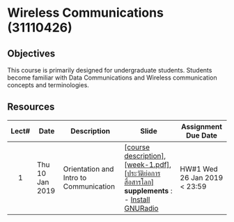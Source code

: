 #  Wireless Communications (31110426)

## Objectives
This course is primarily designed for undergraduate students. Students become familiar with Data Communications and Wireless communication concepts and terminologies.

## Resources

| Lect# | Date | Description  |Slide| Assignment Due Date |
|:-----:|------|-------------|----|---------------------|
|  1 |Thu 10 Jan 2019| Orientation and Intro to Communication| [[course description]](), [[week-1.pdf]](), [[ประวัติย่อการสื่อสารโลก]](https://www.mebmarket.com/index.php?action=BookDetails&book_id=20) <br> **supplements** :<br> - [Install GNURadio]() | HW\#1 Wed 26 Jan 2019 < 23:59|
